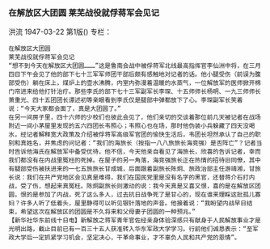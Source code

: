 ### 在解放区大团圆  莱芜战役就俘蒋军会见记
洪流
1947-03-22
第1版()
专栏：

    在解放区大团圆
    莱芜战役就俘蒋军会见记
    “想不到今天在解放区大团圆………”这是鲁南会战中被俘蒋军北线最高指挥官李仙洲中将，在三月四日下午会见了他的部下七十三军军师团干部后颇有感触地对记者的话。他小腿受伤（前误为腹部受伤）躺在床上，煤炉上的壶水沸腾，内室内弥漫着温暖的水蒸气，一位解放军的医师掀开棉门帘进来给他打针治疗。那些李氏的部下七十三军副军长李琛、十五师师长杨明、一九三师师长萧重光、四十五团团长谭述初等亲眼看到李氏仅是腿部中弹都放下了心。李琛副军长笑着说：“今天大家都会面了，真是大团圆了。”
    在另一间房子里，四十六师的少校们也彼此会见了，他们亲切的交谈着那位前几天被记者在战场附近一间小茅屋里发现的五六四团长韦照心；韦照心也在场，那时他伪装小兵躲藏了四天没喝水，经记者解释宽大政策及介绍被俘蒋军高级军官团的愉快生活后，韦团长坦然承认了自己的职别和真姓名，并焦虑的问记者：“我们的海旅长（按指一八八旅旅长海竞强）是否阵亡”？记者当时告诉他海氏在解放军中备受优待，他不信，今天他亲自看见了海旅长，欣喜的告诉记者，幸而我们都没有在内战里冤枉的死掉。在屋子的另一角落，海竞强旅长正在热情的招待旧同僚，其中有腿部受伤被扶进来的一七五旅旅长甘成城，后面跟着副旅长陈炯、旅政治部主任游靖湘，甘旅长说：我们在共产党地区会见真是难得，我们在国民党里是没有名字的黑官，还替蒋介石打内战，受了伤，想起来真冤枉。陈炯副旅长则激动的说：我今天真是又喜又恨，喜的是在解放区团圆，恨的是参加了内战，死了这么多人，过去抗日战争死了是甘心的，现在谁来理睬这批孤儿寡妇？许多人听了低着头，屋里静得可以听见银针落地的声音。他接着说：“我盼望内战早日结束，希望这次在解放区的团圆是不久将来和父母妻子团圆的一种预兆。”
    【新华社华东前线十日电】新解放之蒋军青年官佐经亲身体验深感只有献身于人民解放事业才是光明出路，截止目前已有一百三十五人获准转入华东军政大学学习。行前他们诚恳表示：“至军政大学后一定抓紧学习机会，坚定决心，干革命事业，才不辜负人民和共产党的恩情”。
